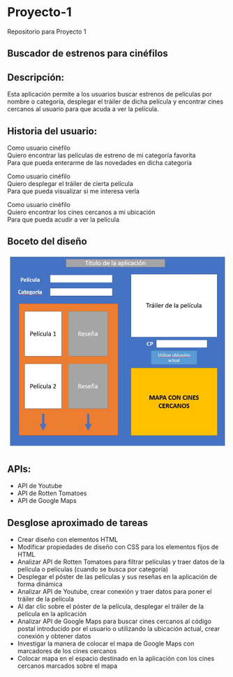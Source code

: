 # Proyecto-1
Repositorio para Proyecto 1

## Buscador de estrenos para cinéfilos

## Descripción: 

Esta aplicación permite a los usuarios buscar estrenos de películas por nombre o categoría, desplegar el tráiler de dicha película y encontrar cines cercanos al usuario para que acuda a ver la película.

## Historia del usuario:

Como usuario cinéfilo  
Quiero encontrar las películas de estreno de mi categoría favorita  
Para que pueda enterarme de las novedades en dicha categoría  

Como usuario cinéfilo  
Quiero desplegar el tráiler de cierta película  
Para que pueda visualizar si me interesa verla  

Como usuario cinéfilo  
Quiero encontrar los cines cercanos a mi ubicación  
Para que pueda acudir a ver la película  

## Boceto del diseño


![Boceto de la aplicación](./assets/images/BocetoProyecto.JPG)

## APIs:

* API de Youtube
* API de Rotten Tomatoes
* API de Google Maps

## Desglose aproximado de tareas

* Crear diseño con elementos HTML
* Modificar propiedades de diseño con CSS para los elementos fijos de HTML
* Analizar API de Rotten Tomatoes para filtrar películas y traer datos de la película o películas (cuando se busca por categoría)
* Desplegar el póster de las películas y sus reseñas en la aplicación de forma dinámica
* Analizar API de Youtube, crear conexión y traer datos para poner el tráiler de la película
* Al dar clic sobre el póster de la película, desplegar el tráiler de la película en la aplicación
* Analizar API de Google Maps para buscar cines cercanos al código postal introducido por el usuario o utilizando la ubicación actual, crear conexión y obtener datos
* Investigar la manera de colocar el mapa de Google Maps con marcadores de los cines cercanos
* Colocar mapa en el espacio destinado en la aplicación con los cines cercanos marcados sobre el mapa
